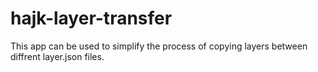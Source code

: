 # hajk-layer-transfer
This app can be used to simplify the process of copying layers between diffrent layer.json files.
